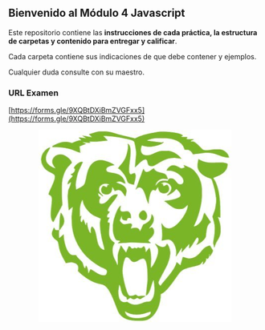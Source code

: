 ## Bienvenido al Módulo 4 Javascript
Este repositorio contiene las **instrucciones de cada práctica, la estructura de carpetas y contenido para entregar y calificar**.

Cada carpeta contiene sus indicaciones de que debe contener y ejemplos.

Cualquier duda consulte con su maestro.

### URL Examen

[https://forms.gle/9XQBtDXiBmZVGFxx5](https://forms.gle/9XQBtDXiBmZVGFxx5)


<p align="center">
  <img src="assets/img/fimebearlogo.jpg">
</p>
